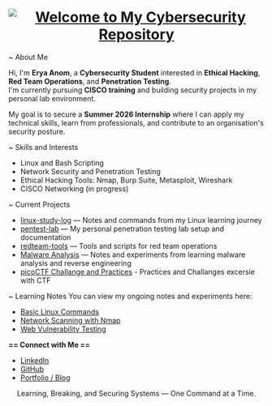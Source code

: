 <h1 align="center">
  <a href="https://git.io/typing-svg">
    <img src="https://readme-typing-svg.herokuapp.com?color=FF0000&size=32&center=true&vCenter=true&width=800&lines=Welcome+to+My+Cybersecurity+Repository" alt="Welcome to My Cybersecurity Repository">
  </a>
</h1>








~ About Me

Hi, I'm **Erya Anom**, a **Cybersecurity Student** interested in **Ethical Hacking**, **Red Team Operations**, and **Penetration Testing**.  
I'm currently pursuing **CISCO training** and building security projects in my personal lab environment.

My goal is to secure a **Summer 2026 Internship** where I can apply my technical skills, learn from professionals, and contribute to an organisation's security posture.



~ Skills and Interests
- Linux and Bash Scripting  
- Network Security and Penetration Testing  
- Ethical Hacking Tools: Nmap, Burp Suite, Metasploit, Wireshark  
- CISCO Networking (in progress)  



~ Current Projects
- [linux-study-log](https://github.com/eryanom/linux-study-log) — Notes and commands from my Linux learning journey  
- [pentest-lab](https://github.com/eryanom/Penetration-Testing-Lab) — My personal penetration testing lab setup and documentation  
- [redteam-tools](#) — Tools and scripts for red team operations
- [Malware Analysis](#) — Notes and experiments from learning malware analysis and reverse engineering
- [picoCTF Challange and Practices](https://github.com/eryanom/picoCTF_xraysx) - Practices and Challanges excersie with CTF



~ Learning Notes
You can view my ongoing notes and experiments here:  
- [Basic Linux Commands](https://github.com/eryanom/linux-study-log/blob/main/linux_commands.md)  
- [Network Scanning with Nmap](#)  
- [Web Vulnerability Testing](#)  



**== Connect with Me ==**
- [LinkedIn](https://www.linkedin.com/in/eryary/)  
- [GitHub](https://github.com/eryanom)  
- [Portfolio / Blog](https://github.com/eryanom/eryanom.github.io)



<p align="center">
Learning, Breaking, and Securing Systems — One Command at a Time.
</p>

